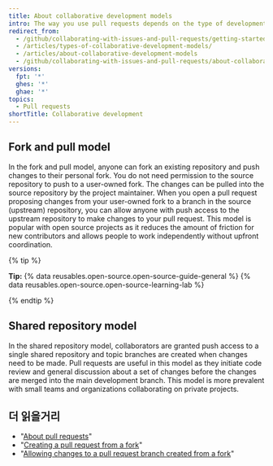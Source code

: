 ```yaml
---
title: About collaborative development models
intro: The way you use pull requests depends on the type of development model you use in your project. You can use the fork and pull model or the shared repository model.
redirect_from:
  - /github/collaborating-with-issues-and-pull-requests/getting-started/about-collaborative-development-models
  - /articles/types-of-collaborative-development-models/
  - /articles/about-collaborative-development-models
  - /github/collaborating-with-issues-and-pull-requests/about-collaborative-development-models
versions:
  fpt: '*'
  ghes: '*'
  ghae: '*'
topics:
  - Pull requests
shortTitle: Collaborative development
---
```


## Fork and pull model

In the fork and pull model, anyone can fork an existing repository and push changes to their personal fork. You do not need permission to the source repository to push to a user-owned fork. The changes can be pulled into the source repository by the project maintainer. When you open a pull request proposing changes from your user-owned fork to a branch in the source (upstream) repository, you can allow anyone with push access to the upstream repository to make changes to your pull request.  This model is popular with open source projects as it reduces the amount of friction for new contributors and allows people to work independently without upfront coordination.

{% tip %}

**Tip:** {% data reusables.open-source.open-source-guide-general %} {% data reusables.open-source.open-source-learning-lab %}

{% endtip %}

## Shared repository model

In the shared repository model, collaborators are granted push access to a single shared repository and topic branches are created when changes need to be made. Pull requests are useful in this model as they initiate code review and general discussion about a set of changes before the changes are merged into the main development branch. This model is more prevalent with small teams and organizations collaborating on private projects.

## 더 읽을거리

- "[About pull requests](/articles/about-pull-requests)"
- "[Creating a pull request from a fork](/articles/creating-a-pull-request-from-a-fork)"
- "[Allowing changes to a pull request branch created from a fork](/articles/allowing-changes-to-a-pull-request-branch-created-from-a-fork)"

